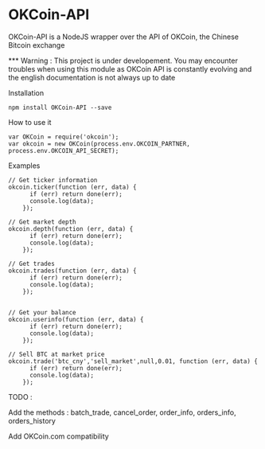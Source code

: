 OKCoin-API
==========

OKCoin-API is a NodeJS wrapper over the API of OKCoin, the Chinese Bitcoin exchange

*** Warning : This project is under developement. You may encounter troubles when using this module as OKCoin API is constantly evolving and the english documentation is not always up to date 

Installation
```
npm install OKCoin-API --save
```

How to use it 
```
var OKCoin = require('okcoin');
var okcoin = new OKCoin(process.env.OKCOIN_PARTNER, process.env.OKCOIN_API_SECRET);
```

Examples
```
// Get ticker information
okcoin.ticker(function (err, data) {
      if (err) return done(err);
      console.log(data);
    });

// Get market depth
okcoin.depth(function (err, data) {
      if (err) return done(err);
      console.log(data);
    });

// Get trades
okcoin.trades(function (err, data) {
      if (err) return done(err);
      console.log(data);
    });


// Get your balance
okcoin.userinfo(function (err, data) {
      if (err) return done(err);
      console.log(data);
    });
    
// Sell BTC at market price
okcoin.trade('btc_cny','sell_market',null,0.01, function (err, data) {
      if (err) return done(err);
      console.log(data);
    });
```

TODO : 

Add the methods : batch_trade, cancel_order, order_info, orders_info, orders_history

Add OKCoin.com compatibility
